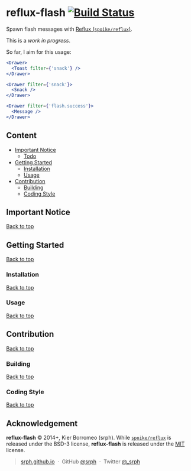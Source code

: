 # reflux-flash [![Build Status](https://travis-ci.org/srph/reflux-flash.svg?branch=master)](https://travis-ci.org/srph/reflux-flash?branch=master)

Spawn flash messages with [Reflux (```spoike/reflux```)](https://github.com/spoike/refluxjs).

This is a *work in progress*.

So far, I aim for this usage:

```jsx
<Drawer>
  <Toast filter={'snack'} />
</Drawer>

<Drawer filter={'snack'}>
  <Snack />
</Drawer>

<Drawer filter={'flash.success'}>
  <Message />
</Drawer>
```

## Content

- [Important Notice](#important-notice)
  - [Todo](#todo)
- [Getting Started](#getting-started)
  - [Installation](#installation)
  - [Usage](#usage)
- [Contribution](#contribution)
  - [Building](#building)
  - [Coding Style](#coding-style)

## Important Notice

[Back to top](#content)

## Getting Started

[Back to top](#content)

### Installation

[Back to top](#content)

### Usage

[Back to top](#content)

## Contribution

[Back to top](#content)

### Building

[Back to top](#content)

### Coding Style

[Back to top](#content)

## Acknowledgement

**reflux-flash** © 2014+, Kier Borromeo (srph). While [```spoike/reflux```](https://github.com/spoike/reflux) is released under the BSD-3 license, **reflux-flash** is released under the [MIT](mit-license.org) license.

> [srph.github.io](http://srph.github.io) &nbsp;&middot;&nbsp;
> GitHub [@srph](https://github.com/srph) &nbsp;&middot;&nbsp;
> Twitter [@_srph](https://twitter.com/_srph)